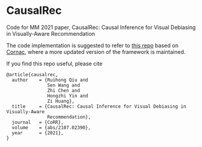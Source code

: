 # CausalRec
Code for MM 2021 paper, CausalRec: Causal Inference for Visual Debiasing in Visually-Aware Recommendation

The code implementation is suggested to refer to [this repo](https://github.com/RuihongQiu/cornac/tree/master/cornac/models/causalrec) based on [Cornac](https://github.com/PreferredAI/cornac), where a more updated version of the framework is maintained.

If you find this repo useful, please cite
```
@article{causalrec,
  author    = {Ruihong Qiu and
               Sen Wang and
               Zhi Chen and
               Hongzhi Yin and
               Zi Huang},
  title     = {CausalRec: Causal Inference for Visual Debiasing in Visually-Aware
               Recommendation},
  journal   = {CoRR},
  volume    = {abs/2107.02390},
  year      = {2021},
}
```
